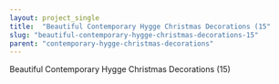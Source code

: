 ```yaml
---
layout: project_single
title:  "Beautiful Contemporary Hygge Christmas Decorations (15"
slug: "beautiful-contemporary-hygge-christmas-decorations-15"
parent: "contemporary-hygge-christmas-decorations"
---
```

Beautiful Contemporary Hygge Christmas Decorations (15)